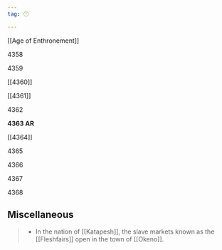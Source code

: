 ```yaml
---
tag: 🕛

---
```

[[Age of Enthronement]]


4358

4359

[[4360]]

[[4361]]

4362

**4363 AR**

[[4364]]

4365

4366

4367

4368



## Miscellaneous

>  - In the nation of [[Katapesh]], the slave markets known as the [[Fleshfairs]] open in the town of [[Okeno]].






